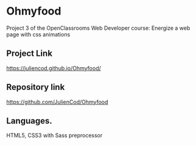 # Ohmyfood

Project 3 of the OpenClassrooms Web Developer course: Energize a web page with css animations

## Project Link

https://juliencod.github.io/Ohmyfood/

## Repository link

https://github.com/JulienCod/Ohmyfood

## Languages.

HTML5, CSS3 with Sass preprocessor
